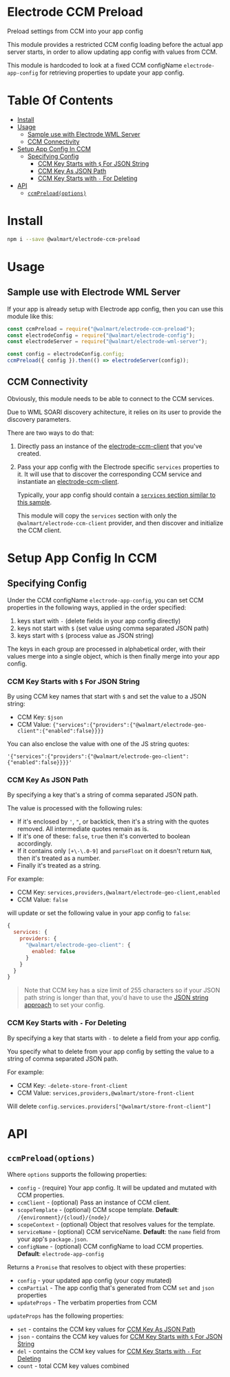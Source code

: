 # Electrode CCM Preload

Preload settings from CCM into your app config

This module provides a restricted CCM config loading before the actual app server starts, in order to allow updating app config with values from CCM.

This module is hardcoded to look at a fixed CCM configName `electrode-app-config` for retrieving properties to update your app config.

# Table Of Contents

* [Install](#install)
* [Usage](#usage)
  * [Sample use with Electrode WML Server](#sample-use-with-electrode-wml-server)
  * [CCM Connectivity](#ccm-connectivity)
* [Setup App Config In CCM](#setup-app-config-in-ccm)
  * [Specifying Config](#specifying-config)
    * [CCM Key Starts with `$` For JSON String](#ccm-key-starts-with--for-json-string)
    * [CCM Key As JSON Path](#ccm-key-as-json-path)
    * [CCM Key Starts with `-` For Deleting](#ccm-key-starts-with---for-deleting)
* [API](#api)
  * [`ccmPreload(options)`](#ccmpreloadoptions)

# Install

```bash
npm i --save @walmart/electrode-ccm-preload
```

# Usage

## Sample use with Electrode WML Server

If your app is already setup with Electrode app config, then you can use this module like this:

```js
const ccmPreload = require("@walmart/electrode-ccm-preload");
const electrodeConfig = require("@walmart/electrode-config");
const electrodeServer = require("@walmart/electrode-wml-server");

const config = electrodeConfig.config;
ccmPreload({ config }).then(() => electrodeServer(config));
```

## CCM Connectivity

Obviously, this module needs to be able to connect to the CCM services.

Due to WML SOARI discovery achitecture, it relies on its user to provide the discovery parameters.

There are two ways to do that:

1. Directly pass an instance of the [electrode-ccm-client] that you've created.

2. Pass your app config with the Electrode specific `services` properties to it. It will use that to discover the corresponding CCM service and instantiate an [electrode-ccm-client].

   Typically, your app config should contain a [`services` section similar to this sample](./test/fixtures/config.js).

   This module will copy the `services` section with only the `@walmart/electrode-ccm-client` provider, and then discover and initialize the CCM client.

# Setup App Config In CCM

## Specifying Config

Under the CCM configName `electrode-app-config`, you can set CCM properties in the following ways, applied in the order specified:

1. keys start with `-` (delete fields in your app config directly)
2. keys not start with `$` (set value using comma separated JSON path)
3. keys start with `$` (process value as JSON string)

The keys in each group are processed in alphabetical order, with their values merge into a single object, which is then finally merge into your app config.

### CCM Key Starts with `$` For JSON String

By using CCM key names that start with `$` and set the value to a JSON string:

* CCM Key: `$json`
* CCM Value: `{"services":{"providers":{"@walmart/electrode-geo-client":{"enabled":false}}}}`

You can also enclose the value with one of the JS string quotes:

`'{"services":{"providers":{"@walmart/electrode-geo-client":{"enabled":false}}}}'`

### CCM Key As JSON Path

By specifying a key that's a string of comma separated JSON path.

The value is processed with the following rules:

* If it's enclosed by `'`, `"`, or backtick, then it's a string with the quotes removed. All intermediate quotes remain as is.
* If it's one of these: `false`, `true` then it's converted to boolean accordingly.
* If it contains only `[+\-\.0-9]` and `parseFloat` on it doesn't return `NaN`, then it's treated as a number.
* Finally it's treated as a string.

For example:

* CCM Key: `services,providers,@walmart/electrode-geo-client,enabled`
* CCM Value: `false`

will update or set the following value in your app config to `false`:

```js
{
  services: {
    providers: {
      "@walmart/electrode-geo-client": {
        enabled: false
      }
    }
  }
}
```

> Note that CCM key has a size limit of 255 characters so if your JSON path string is longer than that, you'd have to use the [JSON string approach](#ccm-key-start-with--for-json-string) to set your config.

### CCM Key Starts with `-` For Deleting

By specifying a key that starts with `-` to delete a field from your app config.

You specify what to delete from your app config by setting the value to a string of comma separated JSON path.

For example:

* CCM Key: `-delete-store-front-client`
* CCM Value: `services,providers,@walmart/store-front-client`

Will delete `config.services.providers["@walmart/store-front-client"]`

# API

## `ccmPreload(options)`

Where `options` supports the following properties:

* `config` - (require) Your app config. It will be updated and mutated with CCM properties.
* `ccmClient` - (optional) Pass an instance of CCM client.
* `scopeTemplate` - (optional) CCM scope template. **Default**: `/{environment}/{cloud}/{node}/`
* `scopeContext` - (optional) Object that resolves values for the template.
* `serviceName` - (optional) CCM serviceName. **Default**: the `name` field from your app's `package.json`.
* `configName` - (optional) CCM configName to load CCM properties. **Default**: `electrode-app-config`

Returns a `Promise` that resolves to object with these properties:

* `config` - your updated app config (your copy mutated)
* `ccmPartial` - The app config that's generated from CCM `set` and `json` properties
* `updateProps` - The verbatim properties from CCM

`updateProps` has the following properties:

* `set` - contains the CCM key values for [CCM Key As JSON Path](#ccm-key-as-json-path)
* `json` - contains the CCM key values for [CCM Key Starts with `$` For JSON String](#ccm-key-starts-with--for-json-string)
* `del` - contains the CCM key values for [CCM Key Starts with `-` For Deleting](#ccm-key-starts-with---for-deleting)
* `count` - total CCM key values combined

[electrode-ccm-initializer]: https://gecgithub01.walmart.com/electrode/electrode-ccm-initializer
[electrode-ccm-client]: https://gecgithub01.walmart.com/electrode-client/electrode-ccm-client
